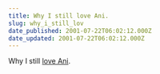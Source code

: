 ```yaml
---
title: Why I still love Ani.
slug: why_i_still_lov
date_published: 2001-07-22T06:02:12.000Z
date_updated: 2001-07-22T06:02:12.000Z
---
```


Why I still [love Ani](http://www.righteousbabe.com/news/latebreaking.html).

